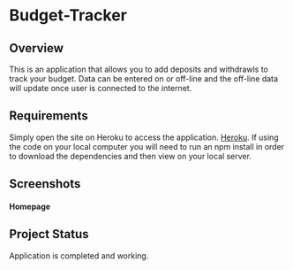 # Budget-Tracker

## Overview
This is an application that allows you to add deposits and withdrawls to track your budget. Data can be entered on or off-line and the off-line data will update once user is connected to the internet.

## Requirements
Simply open the site on Heroku to access the application.
[Heroku](https://nameless-beach-31711.herokuapp.com/).
If using the code on your local computer you will need to run an npm install in order to download the dependencies and then view on your local server.

## Screenshots

#### Homepage


## Project Status
Application is completed and working.
